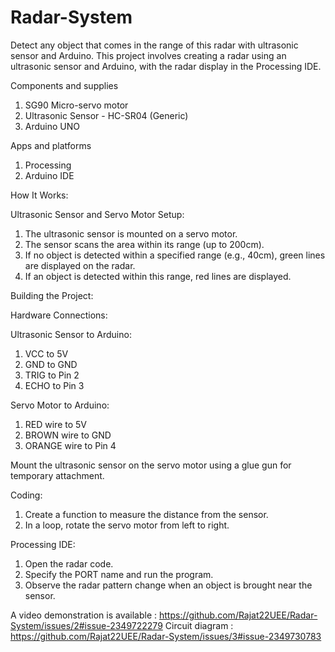 # Radar-System

Detect any object that comes in the range of this radar with ultrasonic sensor and Arduino.
This project involves creating a radar using an ultrasonic sensor and Arduino, with the radar display in the Processing IDE.

Components and supplies

1. SG90 Micro-servo motor
2. Ultrasonic Sensor - HC-SR04 (Generic)
3. Arduino UNO

Apps and platforms

1. Processing
2. Arduino IDE

How It Works:
  
Ultrasonic Sensor and Servo Motor Setup:

1. The ultrasonic sensor is mounted on a servo motor.
2. The sensor scans the area within its range (up to 200cm).
3. If no object is detected within a specified range (e.g., 40cm), green lines are displayed on the radar.
4. If an object is detected within this range, red lines are displayed.
   
Building the Project:
  
Hardware Connections:

Ultrasonic Sensor to Arduino:
  
1. VCC to 5V
2. GND to GND
3. TRIG to Pin 2
4. ECHO to Pin 3
  
Servo Motor to Arduino:
  
1. RED wire to 5V
2. BROWN wire to GND
3. ORANGE wire to Pin 4

Mount the ultrasonic sensor on the servo motor using a glue gun for temporary attachment.
  
Coding:

1. Create a function to measure the distance from the sensor.
2. In a loop, rotate the servo motor from left to right.

Processing IDE:

1. Open the radar code.
2. Specify the PORT name and run the program.
3. Observe the radar pattern change when an object is brought near the sensor.

 A video demonstration is available : https://github.com/Rajat22UEE/Radar-System/issues/2#issue-2349722279
 Circuit diagram : https://github.com/Rajat22UEE/Radar-System/issues/3#issue-2349730783
